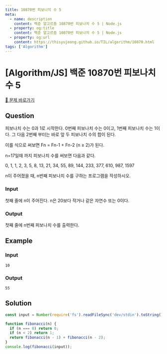 ```yaml
---
title: 10870번 피보나치 수 5
meta:
  - name: description
    content: 백준 알고르즘 10870번 피보나치 수 5 | Node.js
  - property: og:title
    content: 백준 알고르즘 10870번 피보나치 수 5 | Node.js
  - property: og:url
    content: https://thisyujeong.github.io/TIL/algorithm/10870.html
tags: ['Algorithm']
---
```


# [Algorithm/JS] 백준 10870번 피보나치 수 5

[🔗 문제 바로가기](https://www.acmicpc.net/problem/10870)

## Question

피보나치 수는 0과 1로 시작한다. 0번째 피보나치 수는 0이고, 1번째 피보나치 수는 1이다. 그 다음 2번째 부터는 바로 앞 두 피보나치 수의 합이 된다.

이를 식으로 써보면 Fn = Fn-1 + Fn-2 (n ≥ 2)가 된다.

n=17일때 까지 피보나치 수를 써보면 다음과 같다.

0, 1, 1, 2, 3, 5, 8, 13, 21, 34, 55, 89, 144, 233, 377, 610, 987, 1597

n이 주어졌을 때, n번째 피보나치 수를 구하는 프로그램을 작성하시오.

### Input

첫째 줄에 n이 주어진다. n은 20보다 작거나 같은 자연수 또는 0이다.

### Output

첫째 줄에 n번째 피보나치 수를 출력한다.

## Example

### Input

```
10
```

### Output

```
55
```

## Solution

```js
const input = Number(require('fs').readFileSync('dev/stdin').toString().trim());

function fibonacci(n) {
  if (n === 0) return 0;
  if (n < 2) return 1;
  return fibonacci(n - 1) + fibonacci(n - 2);
}
console.log(fibonacci(input));
```
